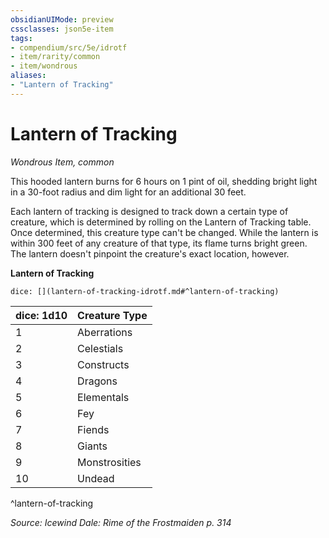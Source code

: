 ```yaml
---
obsidianUIMode: preview
cssclasses: json5e-item
tags:
- compendium/src/5e/idrotf
- item/rarity/common
- item/wondrous
aliases: 
- "Lantern of Tracking"
---
```

# Lantern of Tracking
*Wondrous Item, common*  


This hooded lantern burns for 6 hours on 1 pint of oil, shedding bright light in a 30-foot radius and dim light for an additional 30 feet.

Each lantern of tracking is designed to track down a certain type of creature, which is determined by rolling on the Lantern of Tracking table. Once determined, this creature type can't be changed. While the lantern is within 300 feet of any creature of that type, its flame turns bright green. The lantern doesn't pinpoint the creature's exact location, however.

**Lantern of Tracking**

`dice: [](lantern-of-tracking-idrotf.md#^lantern-of-tracking)`

| dice: 1d10 | Creature Type |
|------------|---------------|
| 1 | Aberrations |
| 2 | Celestials |
| 3 | Constructs |
| 4 | Dragons |
| 5 | Elementals |
| 6 | Fey |
| 7 | Fiends |
| 8 | Giants |
| 9 | Monstrosities |
| 10 | Undead |
^lantern-of-tracking

*Source: Icewind Dale: Rime of the Frostmaiden p. 314*